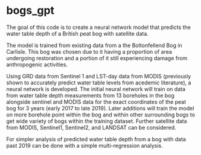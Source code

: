 # bogs_gpt

The goal of this code is to create a neural network model
that predicts the water table depth of a British peat bog with satellite data.

The model is trained from existing data from a the Boltonfellend Bog in Carlisle.
This bog was chosen due to it having a proportion of area undergoing restoration
and a portion of it still experiencing damage from anthropogenic activities. 

Using GRD data from Sentinel 1 and LST-day data from MODIS (previously shown
to accurately predict water table levels from acedemic literature), a neural network is developed.
The initial neural network will train on data from water table depth measurements
from 13 boreholes in the bog alongside sentinel and MODIS data for the exact
coordinates of the peat bog for 3 years (early 2017 to late 2019). Later additions will train the model 
on more borehole point within the bog and within other surrounding bogs to get
wide variety of bogs within the training dataset. Further satellite data from
MODIS, Sentinel1, Sentinel2, and LANDSAT can be considered. 

For simpler analysis of predicted water table depth from a bog with data past 2019
can be done with a simple multi-regression analysis.

